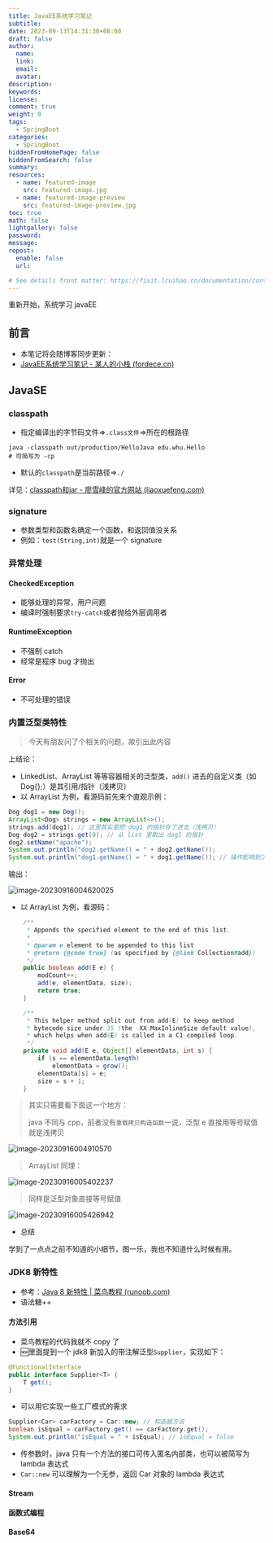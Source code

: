 ```yaml
---
title: JavaEE系统学习笔记
subtitle:
date: 2023-09-13T14:31:30+08:00
draft: false
author:
  name:
  link:
  email:
  avatar:
description:
keywords:
license:
comment: true
weight: 0
tags:
  - SpringBoot
categories:
  - SpringBoot
hiddenFromHomePage: false
hiddenFromSearch: false
summary:
resources:
  - name: featured-image
    src: featured-image.jpg
  - name: featured-image-preview
    src: featured-image-preview.jpg
toc: true
math: false
lightgallery: false
password:
message:
repost:
  enable: false
  url:

# See details front matter: https://fixit.lruihao.cn/documentation/content-management/introduction/#front-matter
---
```


重新开始，系统学习 javaEE
<!--more-->



## 前言

- 本笔记将会随博客同步更新：
- [JavaEE系统学习笔记 - 某人的小栈 (fordece.cn)](https://www.fordece.cn/posts/javaee系统学习笔记/)

## JavaSE

### classpath

- 指定编译出的字节码文件=>`.class文件`=>所在的根路径

```shell
java -classpath out/production/HelloJava edu.whu.Hello
# 可简写为 -cp
```

- 默认的`classpath`是当前路径=>`./`

详见：[classpath和jar - 廖雪峰的官方网站 (liaoxuefeng.com)](https://www.liaoxuefeng.com/wiki/1252599548343744/1260466914339296)

### signature

- 参数类型和函数名确定一个函数，和返回值没关系
- 例如：`test(String,int)`就是一个 signature



### 异常处理

#### CheckedException

- 能够处理的异常，用户问题
- 编译时强制要求`try-catch`或者抛给外层调用者

#### RuntimeException

- 不强制 catch
- 经常是程序 bug 才抛出

#### Error

- 不可处理的错误

### 内置泛型类特性

> 今天有朋友问了个相关的问题，故引出此内容

上结论：

- LinkedList、ArrayList 等等容器相关的泛型类，`add()` 进去的自定义类（如 Dog{};）是其引用/指针（浅拷贝）
- 以 ArrayList 为例，看源码前先来个直观示例：

```java
Dog dog1 = new Dog();
ArrayList<Dog> strings = new ArrayList<>();
strings.add(dog1); // 这里其实是把 dog1 的指针存了进去（浅拷贝）
Dog dog2 = strings.get(0); // 从 list 里取出 dog1 的指针
dog2.setName("apache");
System.out.println("dog2.getName() = " + dog2.getName());
System.out.println("dog1.getName() = " + dog1.getName()); // 操作影响到了 dog1
```

输出：

![image-20230916004620025](https://img.fordece.cn/imgs/2023/09/image-20230916004620025.png)



- 以 ArrayList 为例，看源码：

```java
    /**
     * Appends the specified element to the end of this list.
     *
     * @param e element to be appended to this list
     * @return {@code true} (as specified by {@link Collection#add})
     */
    public boolean add(E e) {
        modCount++;
        add(e, elementData, size);
        return true;
    }

    /**
     * This helper method split out from add(E) to keep method
     * bytecode size under 35 (the -XX:MaxInlineSize default value),
     * which helps when add(E) is called in a C1-compiled loop.
     */
    private void add(E e, Object[] elementData, int s) {
        if (s == elementData.length)
            elementData = grow();
        elementData[s] = e;
        size = s + 1;
    }
```

> 其实只需要看下面这一个地方：
>
> java 不同与 cpp，前者没有`重载拷贝构造函数`一说，泛型 e 直接用等号赋值就是浅拷贝
> 

![image-20230916004910570](https://img.fordece.cn/imgs/2023/09/image-20230916004910570.png)

> ArrayList 同理：

![image-20230916005402237](https://img.fordece.cn/imgs/2023/09/image-20230916005402237.png)

> 同样是泛型对象直接等号赋值

![image-20230916005426942](https://img.fordece.cn/imgs/2023/09/image-20230916005426942.png)

- 总结

学到了一点点之前不知道的小细节，图一乐，我也不知道什么时候有用。

### JDK8 新特性

- 参考：[Java 8 新特性 | 菜鸟教程 (runoob.com)](https://www.runoob.com/java/java8-new-features.html)
- 语法糖++

#### 方法引用

- 菜鸟教程的代码我就不 copy 了
- :new:里面提到一个 jdk8 新加入的带注解泛型`Supplier`，实现如下：

```java
@FunctionalInterface
public interface Supplier<T> {
    T get();
}
```

- 可以用它实现一些工厂模式的需求

```java
Supplier<Car> carFactory = Car::new; // 构造器方法
boolean isEqual = carFactory.get() == carFactory.get();
System.out.println("isEqual = " + isEqual); // isEqual = false
```

- 传参数时，java 只有一个方法的接口可传入匿名内部类，也可以被简写为 lambda 表达式
- `Car::new` 可以理解为一个无参，返回 Car 对象的 lambda 表达式

#### Stream



#### 函数式编程



#### Base64
